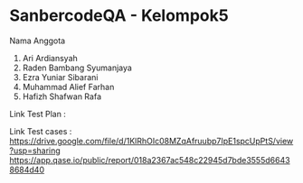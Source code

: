 # SanbercodeQA - Kelompok5

Nama Anggota
1. Ari Ardiansyah      
2. Raden Bambang Syumanjaya
3. Ezra Yuniar Sibarani
4. Muhammad Alief Farhan
5. Hafizh Shafwan Rafa

Link Test Plan : 

Link Test cases : https://drive.google.com/file/d/1KlRhOIc08MZqAfruubp7IpE1spcUpPtS/view?usp=sharing  
                  https://app.qase.io/public/report/018a2367ac548c22945d7bde3555d66438684d40
